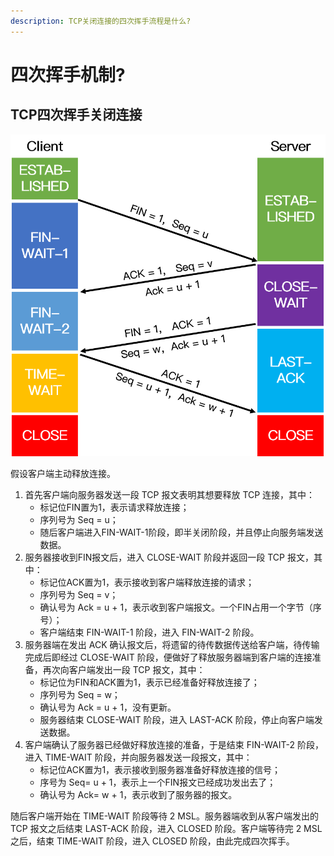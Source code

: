 ```yaml
---
description: TCP关闭连接的四次挥手流程是什么?
---
```


# 四次挥手机制?

## TCP四次挥手关闭连接

![](../../.gitbook/assets/image%20%2818%29.png)

假设客户端主动释放连接。

1. 首先客户端向服务器发送一段 TCP 报文表明其想要释放 TCP 连接，其中：
   * 标记位FIN置为1，表示请求释放连接；
   * 序列号为 Seq = u；
   * 随后客户端进入FIN-WAIT-1阶段，即半关闭阶段，并且停止向服务端发送数据。
2. 服务器接收到FIN报文后，进入 CLOSE-WAIT 阶段并返回一段 TCP 报文，其中：
   * 标记位ACK置为1，表示接收到客户端释放连接的请求；
   * 序列号为 Seq = v；
   * 确认号为 Ack = u + 1，表示收到客户端报文。一个FIN占用一个字节（序号）；
   * 客户端结束 FIN-WAIT-1 阶段，进入 FIN-WAIT-2 阶段。
3. 服务器端在发出 ACK 确认报文后，将遗留的待传数据传送给客户端，待传输完成后即经过 CLOSE-WAIT 阶段，便做好了释放服务器端到客户端的连接准备，再次向客户端发出一段 TCP 报文，其中：
   * 标记位为FIN和ACK置为1，表示已经准备好释放连接了； 
   * 序列号为 Seq = w； 
   * 确认号为 Ack = u + 1，没有更新。
   * 服务器结束 CLOSE-WAIT 阶段，进入 LAST-ACK 阶段，停止向客户端发送数据。
4. 客户端确认了服务器已经做好释放连接的准备，于是结束 FIN-WAIT-2 阶段，进入 TIME-WAIT 阶段，并向服务器发送一段报文，其中：
   * 标记位ACK置为1，表示接收到服务器准备好释放连接的信号；
   * 序号为 Seq= u + 1，表示上一个FIN报文已经成功发出去了；
   * 确认号为 Ack= w + 1，表示收到了服务器的报文。

随后客户端开始在 TIME-WAIT 阶段等待 2 MSL。服务器端收到从客户端发出的 TCP 报文之后结束 LAST-ACK 阶段，进入 CLOSED 阶段。客户端等待完 2 MSL 之后，结束 TIME-WAIT 阶段，进入 CLOSED 阶段，由此完成四次挥手。



